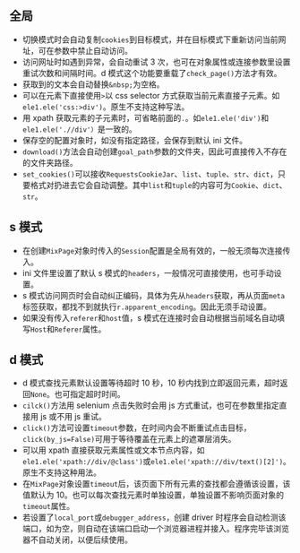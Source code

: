 ## 全局

- 切换模式时会自动复制`cookies`到目标模式，并在目标模式下重新访问当前网址，可在参数中禁止自动访问。
- 访问网址时如遇到异常，会自动重试 3 次，也可在对象属性或连接参数里设置重试次数和间隔时间。d 模式这个功能要重载了`check_page()`方法才有效。
- 获取到的文本会自动替换`&nbsp;`为空格。
- 可以在元素下直接使用`>`以 css selector 方式获取当前元素直接子元素。如`ele1.ele('css:>div')`。原生不支持这种写法。
- 用 xpath 获取元素的子元素时，可省略前面的`.`。如`ele1.ele('div')`和`ele1.ele('.//div'）`是一致的。
- 保存空的配置对象时，如没有指定路径，会保存到默认 ini 文件。
- `download()`方法会自动创建`goal_path`参数的文件夹，因此可直接传入不存在的文件夹路径。
- `set_cookies()`可以接收`RequestsCookieJar`、`list`、`tuple`、`str`、`dict`，只要格式对扔进去它会自动调整。其中`list`和`tuple`的内容可为`Cookie`、`dict`、`str`。

## s 模式

- 在创建`MixPage`对象时传入的`Session`配置是全局有效的，一般无须每次连接传入。
- ini 文件里设置了默认 s 模式的`headers`，一般情况可直接使用，也可手动设置。
- s 模式访问网页时会自动纠正编码，具体为先从`headers`获取，再从页面`meta`标签获取，都找不到就执行`r.apparent_encoding`。因此无须手动设置。
- 如果没有传入`referer`和`host`值，s 模式在连接时会自动根据当前域名自动填写`Host`和`Referer`属性。

## d 模式

- d 模式查找元素默认设置等待超时 10 秒，10 秒内找到立即返回元素，超时返回`None`。也可指定超时时间。
- `cilck()`方法用 selenium 点击失败时会用 js 方式重试，也可在参数里指定直接用 js 或不用 js 重试。
- `click()`方法可设置`timeout`参数，在时间内会不断重试点击目标，`click(by_js=False)`可用于等待覆盖在元素上的遮罩层消失。
- 可以用 xpath 直接获取元素属性或文本节点内容，如`ele1.ele('xpath://div/@class')`或`ele1.ele('xpath://div/text()[2]')`。原生不支持这种用法。
- 在`MixPage`对象设置`timeout`后，该页面下所有元素的查找都会遵循该设置，该值默认为 10。也可以每次查找元素时单独设置，单独设置不影响页面对象的`timeout`属性。
- 若设置了`local_port`或`debugger_address`，创建 driver 时程序会自动检测该端口，如为空，则自动在该端口启动一个浏览器进程并接入。程序完毕该浏览器不自动关闭，以便后续使用。